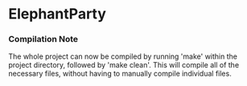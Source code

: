 # ElephantParty

### Compilation Note

The whole project can now be compiled by running 'make' within the project directory, followed by 'make clean'. This will compile all of the necessary files, without having to manually compile individual files.

